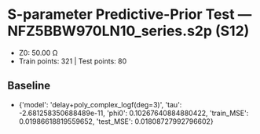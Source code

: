 # S-parameter Predictive-Prior Test — NFZ5BBW970LN10_series.s2p (S12)
- Z0: 50.00 Ω
- Train points: 321  |  Test points: 80

## Baseline
- {'model': 'delay+poly_complex_logf(deg=3)', 'tau': -2.681258350688489e-11, 'phi0': 0.10267640884880422, 'train_MSE': 0.01986618819559652, 'test_MSE': 0.01808727992796602}